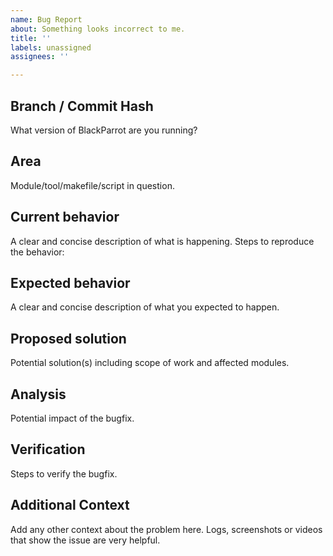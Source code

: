 ```yaml
---
name: Bug Report
about: Something looks incorrect to me.
title: ''
labels: unassigned
assignees: ''

---
```


## Branch / Commit Hash
What version of BlackParrot are you running?

## Area
Module/tool/makefile/script in question.

## Current behavior
A clear and concise description of what is happening.
Steps to reproduce the behavior:

## Expected behavior
A clear and concise description of what you expected to happen.

## Proposed solution
Potential solution(s) including scope of work and affected modules.

## Analysis
Potential impact of the bugfix.

## Verification
Steps to verify the bugfix.

## Additional Context
Add any other context about the problem here.
Logs, screenshots or videos that show the issue are very helpful.
